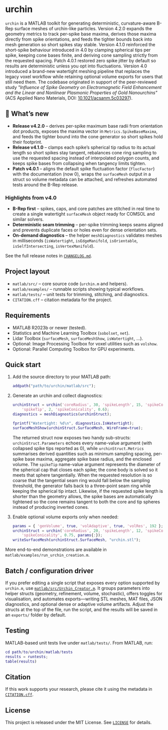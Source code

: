 # urchin

`urchin` is a MATLAB toolkit for generating deterministic, curvature-aware B-Rep
surface meshes of urchin-like particles. Version 4.2.0 expands the geometry
metrics to track per-spike base maxima, derives those maxima directly from spike
orientations, and feeds the tighter bounds back into mesh generation so short
spikes stay stable. Version 4.1.0 reinforced the short-spike behaviour introduced
in 4.0 by clamping spherical tips per spike, keeping cone bases finite, and
deriving cone sampling strictly from the requested spacing. Patch 4.0.1 restored
zero spike jitter by default so results are deterministic unless you opt into
fluctuations. Version 4.0 introduced a brand-new watertight meshing pipeline that
replaces the legacy voxel workflow while retaining optional volume exports for
users that still need them. The codebase
originated in support of the peer-reviewed study *"Influence of Spike Geometry
on Electromagnetic Field Enhancement and the Linear and Nonlinear Plasmonic
Properties of Gold Nanourchins"* (ACS Applied Nano Materials, DOI:
[10.1021/acsanm.5c03297](https://doi.org/10.1021/acsanm.5c03297)).

## 🚀 What’s new

- **Release v4.2.0** – derives per-spike maximum base radii from orientation
    dot products, exposes the maxima vector in `Metrics.SpikeBaseMaxima`, and
    feeds the tighter bound into the cone generator so short spikes hold their
    footprint.
- **Release v4.1.0** – clamps each spike’s spherical tip radius to its actual
    length so short spikes stay tangent, rebalances cone ring sampling to use the
    requested spacing instead of interpolated polygon counts, and keeps spike
    bases from collapsing when tangency limits tighten.
- **Patch v4.0.1** – aligns the default spike fluctuation factor (`flucFactor`) with the
    documentation (now 0), wraps the `surfaceMesh` output in a struct so volume
    metadata can be attached, and refreshes automated tests around the B-Rep
    release.

### Highlights from v4.0

- **B-Rep first** – spikes, caps, and core patches are stitched in real time to
    create a single watertight `surfaceMesh` object ready for COMSOL and similar
    solvers.
- **Deterministic seam trimming** – per-spike trimming keeps seams aligned and
    prevents duplicate faces or holes even for dense orientation sets.
- **On-demand diagnostics** – the helper `meshDiagnostics` validates meshes in
    milliseconds (`isWatertight`, `isEdgeManifold`, `isOrientable`,
    `isSelfIntersecting`, `isVertexManifold`).

See the full release notes in [`CHANGELOG.md`](CHANGELOG.md).

## Project layout

- `matlab/src/` – core source code (`urchin.m` and helpers).
- `matlab/examples/` – runnable scripts showing typical workflows.
- `matlab/tests/` – unit tests for trimming, stitching, and diagnostics.
- `CITATION.cff` – citation metadata for the project.

## Requirements

- MATLAB R2023b or newer (tested).
- Statistics and Machine Learning Toolbox (`sobolset`, `net`).
- Lidar Toolbox (`surfaceMesh`, `surfaceMeshShow`, `isWatertight`, …).
- Optional: Image Processing Toolbox for voxel utilities such as `volshow`.
- Optional: Parallel Computing Toolbox for GPU experiments.

## Quick start

1. Add the source directory to your MATLAB path:

     ```matlab
     addpath("path/to/urchin/matlab/src");
     ```

2. Generate an urchin and collect diagnostics:

    ```matlab
    urchinStruct = urchin('coreRadius', 30, 'spikeLength', 15, 'spikeCount', 100, ...
        'spikeTip', 2, 'spikeConicality', 0.6);
    diagnostics = meshDiagnostics(urchinStruct);

    fprintf("Watertight: %d\n", diagnostics.IsWatertight);
    surfaceMeshShow(urchinStruct.SurfaceMesh, WireFrame=true);
    ```

    The returned struct now exposes two handy sub-structs: `urchinStruct.Parameters`
    echoes every name-value argument (with collapsed spike tips reported as 0),
    while `urchinStruct.Metrics` summarises derived quantities such as minimum
    sampling spacing, per-spike base maxima, aggregate spike base radius, and the
    enclosed volume. The `spikeTip`
    name-value argument represents the diameter of the spherical cap that closes
    each spike; the cone body is solved so it meets that sphere tangentially.
    When the requested resolution is so coarse that the tangential seam ring
    would fall below the sampling threshold, the generator falls back to a
    three-point seam ring while keeping the spherical tip intact. Likewise,
    if the requested spike length is shorter than the geometry allows, the
    spike bases are automatically tightened so the cone remains tangent to
    both the core and tip spheres instead of producing inverted cones.

3. Enable optional volume exports only when needed:

    ```matlab
    params = { 'genVolume', true, 'volAdaptive', true, 'volRes', 192 };
    urchinStruct = urchin('coreRadius', 20, 'spikeLength', 12, 'spikeCount', 64, ...
        'spikeConicality', 0.75, params{:});
    writeSurfaceMesh(urchinStruct.SurfaceMesh, "urchin.stl");
    ```

More end-to-end demonstrations are available in
`matlab/examples/run_urchin_creation.m`.

## Batch / configuration driver

If you prefer editing a single script that exposes every option supported by
`urchin.m`, use [`matlab/src/Urchin_Creator.m`](matlab/src/Urchin_Creator.m).
It groups parameters into helper structs (geometry, refinement, volume,
stochastic), offers toggles for visualisation, and automates exports—writing
STL meshes, MAT files, JSON diagnostics, and optional dense or adaptive volume
artifacts. Adjust the structs at the top of the file, run the script, and the
results will be saved in an `exports/` folder by default.

## Testing

MATLAB-based unit tests live under `matlab/tests/`. From MATLAB, run:

```matlab
cd path/to/urchin/matlab/tests
results = runtests;
table(results)
```

## Citation

If this work supports your research, please cite it using the metadata in
[`CITATION.cff`](CITATION.cff).

## License

This project is released under the MIT License. See [`LICENSE`](LICENSE) for
details.
